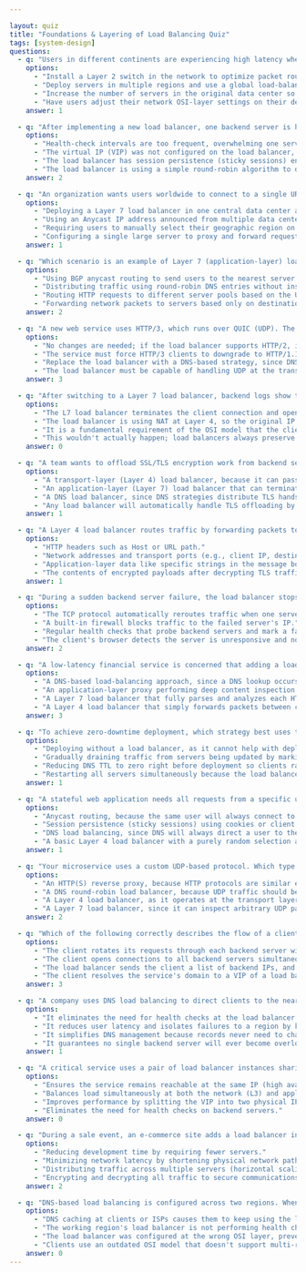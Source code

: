 ```yaml
---

layout: quiz
title: "Foundations & Layering of Load Balancing Quiz"
tags: [system-design]
questions:
  - q: "Users in different continents are experiencing high latency when accessing a service hosted in a single data center. How can load balancing help reduce response times for these users?"
    options:
      - "Install a Layer 2 switch in the network to optimize packet routing for long-distance connections."
      - "Deploy servers in multiple regions and use a global load-balancing strategy (e.g., geoDNS or anycast) to route each user's request to the nearest server location."
      - "Increase the number of servers in the original data center so each user's request is handled faster by the expanded pool."
      - "Have users adjust their network OSI-layer settings on their devices to better accommodate long-distance traffic."
    answer: 1

  - q: "After implementing a new load balancer, one backend server is handling significantly more traffic than the others even though all servers have identical capacity. Which configuration issue is MOST likely the cause?"
    options:
      - "Health-check intervals are too frequent, overwhelming one server with probes instead of distributing them."
      - "The virtual IP (VIP) was not configured on the load balancer, so only one server is receiving traffic."
      - "The load balancer has session persistence (sticky sessions) enabled, causing many returning users to stick to the same server."
      - "The load balancer is using a simple round-robin algorithm to distribute traffic evenly among servers."
    answer: 2

  - q: "An organization wants users worldwide to connect to a single URL and be automatically directed to the nearest data center for lower latency. Which load-balancing technique best accomplishes this?"
    options:
      - "Deploying a Layer 7 load balancer in one central data center and routing all traffic through it."
      - "Using an Anycast IP address announced from multiple data centers so that user traffic is routed to the nearest location."
      - "Requiring users to manually select their geographic region on the website before connecting."
      - "Configuring a single large server to proxy and forward requests to all other data centers as needed."
    answer: 1

  - q: "Which scenario is an example of Layer 7 (application-layer) load balancing?"
    options:
      - "Using BGP anycast routing to send users to the nearest server location without regard to HTTP details."
      - "Distributing traffic using round-robin DNS entries without inspecting any request content."
      - "Routing HTTP requests to different server pools based on the URL path in the request."
      - "Forwarding network packets to servers based only on destination IP address and port number."
    answer: 2

  - q: "A new web service uses HTTP/3, which runs over QUIC (UDP). The existing L7 proxy supports only HTTP/1.1 and HTTP/2 over TCP. What must be true for the load balancer to handle HTTP/3 traffic?"
    options:
      - "No changes are needed; if the load balancer supports HTTP/2, it will automatically support HTTP/3."
      - "The service must force HTTP/3 clients to downgrade to HTTP/1.1 or HTTP/2 so the load balancer can process the traffic."
      - "Replace the load balancer with a DNS-based strategy, since DNS is required for any QUIC traffic."
      - "The load balancer must be capable of handling UDP at the transport layer (either via an upgrade or a new load balancer that supports QUIC)."
    answer: 3

  - q: "After switching to a Layer 7 load balancer, backend logs show the load balancer's IP as the client IP. Why, and how can this be fixed?"
    options:
      - "The L7 load balancer terminates the client connection and opens a new one to the server, so the server sees the LB's IP. Enable X-Forwarded-For headers or Proxy Protocol to pass along the original client IP."
      - "The load balancer is using NAT at Layer 4, so the original IP is lost; switching to Layer 7 mode would resolve it."
      - "It is a fundamental requirement of the OSI model that the client IP be hidden when passing through a load balancer."
      - "This wouldn't actually happen; load balancers always preserve the original client IP by default."
    answer: 0

  - q: "A team wants to offload SSL/TLS encryption work from backend servers by terminating TLS at the load balancer. What kind of load balancer do they need?"
    options:
      - "A transport-layer (Layer 4) load balancer, because it can pass through encrypted traffic without handling certificates."
      - "An application-layer (Layer 7) load balancer that can terminate SSL/TLS and inspect HTTP requests before forwarding."
      - "A DNS load balancer, since DNS strategies distribute TLS handshakes across servers."
      - "Any load balancer will automatically handle TLS offloading by default."
    answer: 1

  - q: "A Layer 4 load balancer routes traffic by forwarding packets to backend servers without modifying application content. What information does it primarily use to make routing decisions?"
    options:
      - "HTTP headers such as Host or URL path."
      - "Network addresses and transport ports (e.g., client IP, destination IP, and TCP/UDP port numbers)."
      - "Application-layer data like specific strings in the message body."
      - "The contents of encrypted payloads after decrypting TLS traffic."
    answer: 1

  - q: "During a sudden backend server failure, the load balancer stops sending traffic to that server. What mechanism enables this?"
    options:
      - "The TCP protocol automatically reroutes traffic when one server in the pool does not respond."
      - "A built-in firewall blocks traffic to the failed server's IP."
      - "Regular health checks that probe backend servers and mark a failed server as out of rotation."
      - "The client's browser detects the server is unresponsive and notifies the load balancer."
    answer: 2

  - q: "A low-latency financial service is concerned that adding a load balancer might increase response times. Which type generally introduces the least latency overhead?"
    options:
      - "A DNS-based load-balancing approach, since a DNS lookup occurs for each user request."
      - "An application-layer proxy performing deep content inspection and data transformations."
      - "A Layer 7 load balancer that fully parses and analyzes each HTTP request."
      - "A Layer 4 load balancer that simply forwards packets between client and server."
    answer: 3

  - q: "To achieve zero-downtime deployment, which strategy best uses the load balancer?"
    options:
      - "Deploying without a load balancer, as it cannot help with deployment processes."
      - "Gradually draining traffic from servers being updated by marking them out of service on the load balancer."
      - "Reducing DNS TTL to zero right before deployment so clients rapidly switch to new servers."
      - "Restarting all servers simultaneously because the load balancer will queue requests."
    answer: 1

  - q: "A stateful web application needs all requests from a specific user to go to the same backend server during their session. Which load-balancing feature addresses this?"
    options:
      - "Anycast routing, because the same user will always connect to the geographically nearest data center."
      - "Session persistence (sticky sessions) using cookies or client IP."
      - "DNS load balancing, since DNS will always direct a user to the same server once resolved."
      - "A basic Layer 4 load balancer with a purely random selection algorithm."
    answer: 1

  - q: "Your microservice uses a custom UDP-based protocol. Which type of load balancer is appropriate?"
    options:
      - "An HTTP(S) reverse proxy, because HTTP protocols are similar enough to handle UDP traffic."
      - "A DNS round-robin load balancer, because UDP traffic should be balanced via DNS."
      - "A Layer 4 load balancer, as it operates at the transport layer and can handle UDP traffic."
      - "A Layer 7 load balancer, since it can inspect arbitrary UDP payloads in detail."
    answer: 2

  - q: "Which of the following correctly describes the flow of a client request through a typical load-balanced web service?"
    options:
      - "The client rotates its requests through each backend server without contacting a load balancer."
      - "The client opens connections to all backend servers simultaneously, and the server that responds fastest handles the request."
      - "The load balancer sends the client a list of backend IPs, and the client directly chooses which server to contact."
      - "The client resolves the service's domain to a VIP of a load balancer, connects to the load balancer, which forwards the request to a backend server and returns the response."
    answer: 3

  - q: "A company uses DNS load balancing to direct clients to the nearest regional data center, then Layer 7 load balancing within each region. Which benefit does this multi-tier architecture provide?"
    options:
      - "It eliminates the need for health checks at the load balancer level."
      - "It reduces user latency and isolates failures to a region by keeping traffic local to the nearest servers."
      - "It simplifies DNS management because records never need to change."
      - "It guarantees no single backend server will ever become overloaded."
    answer: 1

  - q: "A critical service uses a pair of load balancer instances sharing a Virtual IP (VIP); the standby takes over if the active fails. What does this achieve?"
    options:
      - "Ensures the service remains reachable at the same IP (high availability) even if one load balancer fails."
      - "Balances load simultaneously at both the network (L3) and application (L7) layers."
      - "Improves performance by splitting the VIP into two physical IPs."
      - "Eliminates the need for health checks on backend servers."
    answer: 0

  - q: "During a sale event, an e-commerce site adds a load balancer in front of multiple identical servers. Which primary goal of load balancing does this address?"
    options:
      - "Reducing development time by requiring fewer servers."
      - "Minimizing network latency by shortening physical network paths."
      - "Distributing traffic across multiple servers (horizontal scaling) to handle more load and avoid a single point of failure."
      - "Encrypting and decrypting all traffic to secure communications."
    answer: 2

  - q: "DNS-based load balancing is configured across two regions. When one region fails, some clients still try to connect there for several minutes. Why?"
    options:
      - "DNS caching at clients or ISPs causes them to keep using the last resolved IP until the DNS TTL expires."
      - "The working region's load balancer is not performing health checks on servers in the failed region."
      - "The load balancer was configured at the wrong OSI layer, preventing region failover."
      - "Clients use an outdated OSI model that doesn't support multi-region failover."
    answer: 0
---
```


